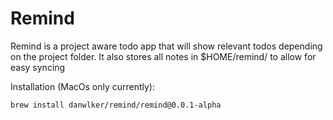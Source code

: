 # Remind

Remind is a project aware todo app that will show relevant todos depending on the project folder. It also stores all notes in $HOME/remind/ to allow for easy syncing

Installation (MacOs only currently):

    brew install danwlker/remind/remind@0.0.1-alpha
